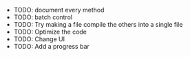 *   TODO: document every method
*   TODO: batch control
*   TODO: Try making a file compile the others into a single file
*   TODO: Optimize the code
*   TODO: Change UI
*   TODO: Add a progress bar